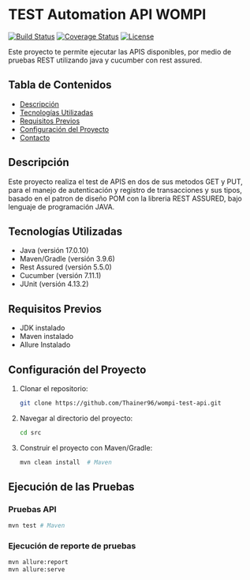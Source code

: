 # TEST Automation API WOMPI

[![Build Status](https://img.shields.io/badge/build-passing-brightgreen)](URL_DEL_CI/CD)
[![Coverage Status](https://img.shields.io/badge/coverage-90%25-green)](URL_DEL_REPORTE_DE_COBERTURA)
[![License](https://img.shields.io/badge/license-MIT-blue)](LICENSE)

Este proyecto te permite ejecutar las APIS disponibles, por medio de pruebas REST utilizando java y cucumber con rest assured.

## Tabla de Contenidos

*   [Descripción](#descripción)
*   [Tecnologías Utilizadas](#tecnologías-utilizadas)
*   [Requisitos Previos](#requisitos-previos)
*   [Configuración del Proyecto](#configuración-del-proyecto)
*   [Contacto](#contacto)

## Descripción

Este proyecto realiza el test de APIS en dos de sus metodos GET y PUT, para el manejo de autenticación y registro
de transacciones y sus tipos, basado en el patron de diseño POM con la libreria REST ASSURED, bajo lenguaje de 
programación JAVA.


## Tecnologías Utilizadas

*   Java (versión 17.0.10)
*   Maven/Gradle (versión 3.9.6)
*   Rest Assured (versión 5.5.0)
*   Cucumber (versión 7.11.1)
*   JUnit (versión 4.13.2)

## Requisitos Previos

*   JDK instalado
*   Maven instalado
*   Allure Instalado

## Configuración del Proyecto

1.  Clonar el repositorio:

    ```bash
    git clone https://github.com/Thainer96/wompi-test-api.git
    ```

2.  Navegar al directorio del proyecto:

    ```bash
    cd src
    ```

3.  Construir el proyecto con Maven/Gradle:

    ```bash
    mvn clean install  # Maven
    ```

## Ejecución de las Pruebas

### Pruebas API

```bash
mvn test # Maven
```

### Ejecución de reporte de pruebas

```bash
mvn allure:report
mvn allure:serve 
```
